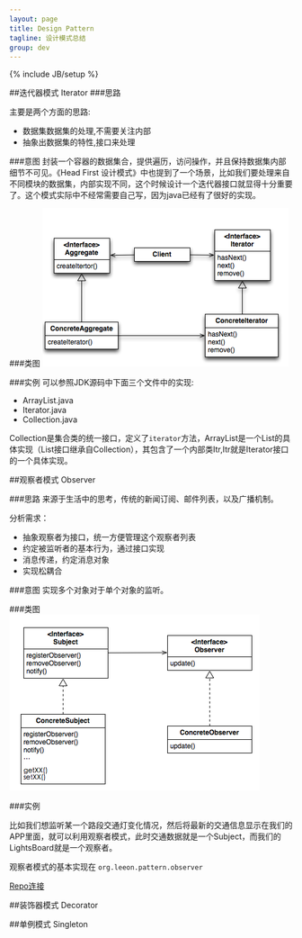 ```yaml
---
layout: page
title: Design Pattern
tagline: 设计模式总结
group: dev
---
```

{% include JB/setup %}



##迭代器模式 Iterator
###思路

主要是两个方面的思路:

+ 数据集数据集的处理,不需要关注内部
+ 抽象出数据集的特性,接口来处理
 
###意图
封装一个容器的数据集合，提供遍历，访问操作，并且保持数据集内部细节不可见。《Head First 设计模式》中也提到了一个场景，比如我们要处理来自不同模块的数据集，内部实现不同，这个时候设计一个迭代器接口就显得十分重要了。这个模式实际中不经常需要自己写，因为java已经有了很好的实现。

###类图
![](/assets/images/pages/dp-iterator.png)

###实例
可以参照JDK源码中下面三个文件中的实现:

+ ArrayList.java
+ Iterator.java
+ Collection.java

Collection是集合类的统一接口，定义了`iterator`方法，ArrayList是一个List的具体实现（List接口继承自Collection），其包含了一个内部类Itr,Itr就是Iterator接口的一个具体实现。


##观察者模式 Observer

###思路
来源于生活中的思考，传统的新闻订阅、邮件列表，以及广播机制。

分析需求：

+ 抽象观察者为接口，统一方便管理这个观察者列表
+ 约定被监听者的基本行为，通过接口实现
+ 消息传递，约定消息对象
+ 实现松耦合

###意图
实现多个对象对于单个对象的监听。

###类图
![](/assets/images/pages/dp-observer.png)

###实例

比如我们想监听某一个路段交通灯变化情况，然后将最新的交通信息显示在我们的APP里面，就可以利用观察者模式，此时交通数据就是一个Subject，而我们的LightsBoard就是一个观察者。

观察者模式的基本实现在 `org.leeon.pattern.observer`

[Repo连接](https://github.com/leeon/LearnPatterns)

##装饰器模式 Decorator




##单例模式 Singleton


